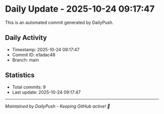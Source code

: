 # Daily Update - 2025-10-24 09:17:47

This is an automated commit generated by DailyPush.

## Daily Activity
- Timestamp: 2025-10-24 09:17:47
- Commit ID: e1adac48
- Branch: main

## Statistics
- Total commits: 9
- Last update: 2025-10-24 09:17:47

---
*Maintained by DailyPush - Keeping GitHub active! 🚀*
